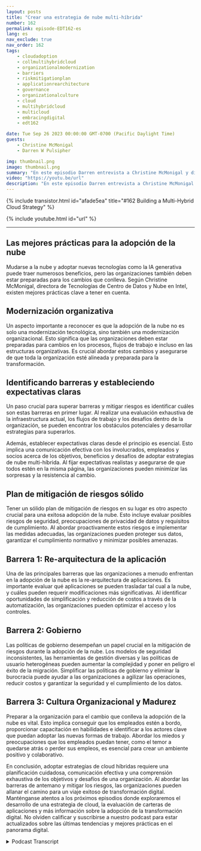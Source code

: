 ```yaml
---
layout: posts
title: "Crear una estrategia de nube multi-híbrida"
number: 162
permalink: episode-EDT162-es
lang: es
nav_exclude: true
nav_order: 162
tags:
    - cloudadoption
    - collmultihybridcloud
    - organizationalmodernization
    - barriers
    - riskmitigationplan
    - applicationrearchitecture
    - governance
    - organizationalculture
    - cloud
    - multihybridcloud
    - multicloud
    - embracingdigital
    - edt162

date: Tue Sep 26 2023 00:00:00 GMT-0700 (Pacific Daylight Time)
guests:
    - Christine McMonigal
    - Darren W Pulsipher

img: thumbnail.png
image: thumbnail.png
summary: "En este episodio Darren entrevista a Christine McMonigal y discute los desafíos que enfrentan las organizaciones al hacer la transición a la nube y adoptar arquitecturas de nube híbrida y multi-nube. Destacan la importancia de entender estos obstáculos y brindar orientación para superarlos. Este episodio profundizará en algunas barreras clave y estrategias para mitigar riesgos, asegurando una transformación exitosa a la nube."
video: "https://youtu.be/url"
description: "En este episodio Darren entrevista a Christine McMonigal y discute los desafíos que enfrentan las organizaciones al hacer la transición a la nube y adoptar arquitecturas de nube híbrida y multi-nube. Destacan la importancia de entender estos obstáculos y brindar orientación para superarlos. Este episodio profundizará en algunas barreras clave y estrategias para mitigar riesgos, asegurando una transformación exitosa a la nube."
---
```


<div>
{% include transistor.html id="afade5ea" title="#162 Building a Multi-Hybrid Cloud Strategy" %}

{% include youtube.html id="url" %}
</div>

---

## Las mejores prácticas para la adopción de la nube

Mudarse a la nube y adoptar nuevas tecnologías como la IA generativa puede traer numerosos beneficios, pero las organizaciones también deben estar preparadas para los cambios que conlleva. Según Christine McMonigal, directora de Tecnologías de Centro de Datos y Nube en Intel, existen mejores prácticas clave a tener en cuenta.

## Modernización organizativa

Un aspecto importante a reconocer es que la adopción de la nube no es solo una modernización tecnológica, sino también una modernización organizacional. Esto significa que las organizaciones deben estar preparadas para cambios en los procesos, flujos de trabajo e incluso en las estructuras organizativas. Es crucial abordar estos cambios y asegurarse de que toda la organización esté alineada y preparada para la transformación.

## Identificando barreras y estableciendo expectativas claras

Un paso crucial para superar barreras y mitigar riesgos es identificar cuáles son estas barreras en primer lugar. Al realizar una evaluación exhaustiva de la infraestructura actual, los flujos de trabajo y los desafíos dentro de la organización, se pueden encontrar los obstáculos potenciales y desarrollar estrategias para superarlos.

Además, establecer expectativas claras desde el principio es esencial. Esto implica una comunicación efectiva con los involucrados, empleados y socios acerca de los objetivos, beneficios y desafíos de adoptar estrategias de nube multi-híbrida. Al fijar expectativas realistas y asegurarse de que todos estén en la misma página, las organizaciones pueden minimizar las sorpresas y la resistencia al cambio.

## Plan de mitigación de riesgos sólido

Tener un sólido plan de mitigación de riesgos en su lugar es otro aspecto crucial para una exitosa adopción de la nube. Esto incluye evaluar posibles riesgos de seguridad, preocupaciones de privacidad de datos y requisitos de cumplimiento. Al abordar proactivamente estos riesgos e implementar las medidas adecuadas, las organizaciones pueden proteger sus datos, garantizar el cumplimiento normativo y minimizar posibles amenazas.

## Barrera 1: Re-arquitectura de la aplicación

Una de las principales barreras que las organizaciones a menudo enfrentan en la adopción de la nube es la re-arquitectura de aplicaciones. Es importante evaluar qué aplicaciones se pueden trasladar tal cual a la nube, y cuáles pueden requerir modificaciones más significativas. Al identificar oportunidades de simplificación y reducción de costos a través de la automatización, las organizaciones pueden optimizar el acceso y los controles.

## Barrera 2: Gobierno

Las políticas de gobierno desempeñan un papel crucial en la mitigación de riesgos durante la adopción de la nube. Los modelos de seguridad inconsistentes, las herramientas de gestión diversas y las políticas de usuario heterogéneas pueden aumentar la complejidad y poner en peligro el éxito de la migración. Simplificar las políticas de gobierno y eliminar la burocracia puede ayudar a las organizaciones a agilizar las operaciones, reducir costos y garantizar la seguridad y el cumplimiento de los datos.

## Barrera 3: Cultura Organizacional y Madurez

Preparar a la organización para el cambio que conlleva la adopción de la nube es vital. Esto implica conseguir que los empleados estén a bordo, proporcionar capacitación en habilidades e identificar a los actores clave que puedan adoptar las nuevas formas de trabajo. Abordar los miedos y preocupaciones que los empleados puedan tener, como el temor a quedarse atrás o perder sus empleos, es esencial para crear un ambiente positivo y colaborativo.

En conclusión, adoptar estrategias de cloud híbridas requiere una planificación cuidadosa, comunicación efectiva y una comprensión exhaustiva de los objetivos y desafíos de una organización. Al abordar las barreras de antemano y mitigar los riesgos, las organizaciones pueden allanar el camino para un viaje exitoso de transformación digital. Manténganse atentos a los próximos episodios donde exploraremos el desarrollo de una estrategia de cloud, la evaluación de carteras de aplicaciones y más información sobre la adopción de la transformación digital. No olviden calificar y suscribirse a nuestro podcast para estar actualizados sobre las últimas tendencias y mejores prácticas en el panorama digital.



<details>
<summary> Podcast Transcript </summary>

<p></p>

</details>
